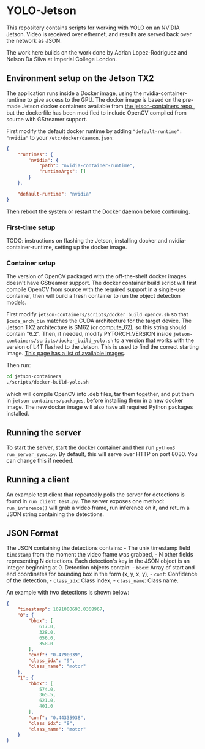 # YOLO-Jetson

This repository contains scripts for working with YOLO on an NVIDIA Jetson. Video is received over ethernet, and results are served back over the network as JSON.

The work here builds on the work done by Adrian Lopez-Rodriguez and Nelson Da Silva at Imperial College London.

## Environment setup on the Jetson TX2
The application runs inside a Docker image, using the nvidia-container-runtime to give access to the GPU. The docker image is based on the pre-made Jetson docker containers available from [ the jetson-containers repo ](https://github.com/dusty-nv/jetson-containers), but the dockerfile has been modified to include OpenCV compiled from source with GStreamer support.

First modify the default docker runtime by adding `"default-runtime": "nvidia"` to your `/etc/docker/daemon.json`:
```json
{
    "runtimes": {
        "nvidia": {
            "path": "nvidia-container-runtime",
            "runtimeArgs": []
        }
    },

    "default-runtime": "nvidia"
}
```
Then reboot the system or restart the Docker daemon before continuing.

### First-time setup
TODO: instructions on flashing the Jetson, installing docker and nvidia-container-runtime, setting up the docker image.

### Container setup
The version of OpenCV packaged with the off-the-shelf docker images doesn't have GStreamer support. The docker container build script will first compile OpenCV from source with the required support in a single-use container, then will build a fresh container to run the object detection models.

First modify `jetson-containers/scripts/docker_build_opencv.sh` so that `$cuda_arch_bin` matches the CUDA architecture for the target device. The Jetson TX2 architecture is SM62 (or compute_62), so this string should contain "6.2". Then, if needed, modify PYTORCH_VERSION inside `jetson-containers/scripts/docker_build_yolo.sh` to a version that works with the version of L4T flashed to the Jetson. This is used to find the correct starting image. [This page has a list of available images](https://catalog.ngc.nvidia.com/orgs/nvidia/containers/l4t-pytorch).

Then run:
```bash
cd jetson-containers
./scripts/docker-build-yolo.sh
```
which will compile OpenCV into .deb files, tar them together, and put them in `jetson-containers/packages`, before installing them in a new docker image. The new docker image will also have all required Python packages installed.

## Running the server
To start the server, start the docker container and then run `python3 run_server_sync.py`. By default, this will serve over HTTP on port 8080. You can change this if needed.

## Running a client
An example test client that repeatedly polls the server for detections is found in `run_client_test.py`. The server exposes one method: `run_inference()` will grab a video frame, run inference on it, and return a JSON string containing the detections.

## JSON Format
The JSON containing the detections contains:
	- The unix timestamp field `timestamp` from the moment the video frame was grabbed,
	- N other fields representing N detections. Each detection's key in the JSON object is an integer beginning at 0. Detection objects contain:
		- `bbox`: Array of start and end coordinates for bounding box in the form (x, y, x, y), 
		- `conf`: Confidence of the detection, 
		- `class_idx`: Class index, 
		- `class_name`: Class name.

An example with two detections is shown below:

```json
{
	"timestamp": 1691000693.0368967,
    "0": {
        "bbox": [
            617.0,
            328.0,
            656.0,
            358.0
        ],
        "conf": "0.4790039",
        "class_idx": "9",
        "class_name": "motor"
    },
    "1": {
        "bbox": [
            574.0,
            365.5,
            621.0,
            401.0
        ],
        "conf": "0.44335938",
        "class_idx": "9",
        "class_name": "motor"
    }
}
```

